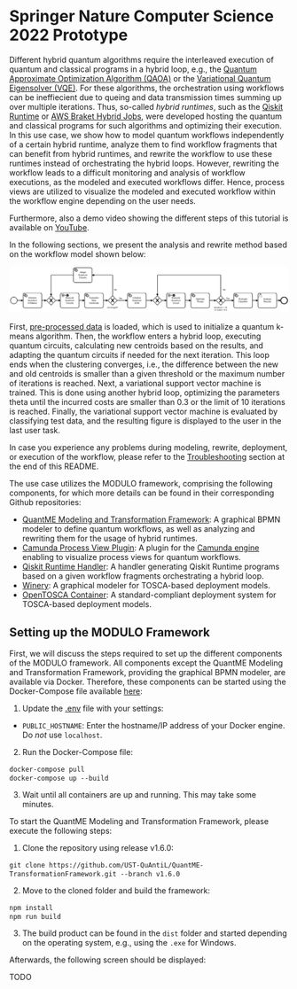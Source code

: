 # Springer Nature Computer Science 2022 Prototype

Different hybrid quantum algorithms require the interleaved execution of quantum and classical programs in a hybrid loop, e.g., the [Quantum Approximate Optimization Algorithm (QAOA)](https://arxiv.org/abs/1411.4028) or the [Variational Quantum Eigensolver (VQE)](https://www.nature.com/articles/nature23879?sf114016447=1).
For these algorithms, the orchestration using workflows can be ineffiecient due to queing and data transmission times summing up over multiple iterations.
Thus, so-called *hybrid runtimes*, such as the [Qiskit Runtime](https://quantum-computing.ibm.com/lab/docs/iql/runtime/) or [AWS Braket Hybrid Jobs](https://docs.aws.amazon.com/braket/latest/developerguide/braket-jobs.html), were developed hosting the quantum and classical programs for such algorithms and optimizing their execution.
In this use case, we show how to model quantum workflows independently of a certain hybrid runtime, analyze them to find workflow fragments that can benefit from hybrid runtimes, and rewrite the workflow to use these runtimes instead of orchestrating the hybrid loops.
However, rewriting the workflow leads to a difficult monitoring and analysis of workflow executions, as the modeled and executed workflows differ.
Hence, process views are utilized to visualize the modeled and executed workflow within the workflow engine depending on the user needs.

Furthermore, also a demo video showing the different steps of this tutorial is available on [YouTube](TODO).

In the following sections, we present the analysis and rewrite method based on the workflow model shown below:

![Exemplary Quantum Workflow](./docs/exemplary-quantum-workflow.png)

First, [pre-processed data](./data/embedding-10.txt) is loaded, which is used to initialize a quantum k-means algorithm.
Then, the workflow enters a hybrid loop, executing quantum circuits, calculating new centroids based on the results, and adapting the quantum circuits if needed for the next iteration.
This loop ends when the clustering converges, i.e., the difference between the new and old centroids is smaller than a given threshold or the maximum number of iterations is reached.
Next, a variational support vector machine is trained.
This is done using another hybrid loop, optimizing the parameters theta until the incurred costs are smaller than 0.3 or the limit of 10 iterations is reached.
Finally, the variational support vector machine is evaluated by classifying test data, and the resulting figure is displayed to the user in the last user task.

In case you experience any problems during modeling, rewrite, deployment, or execution of the workflow, please refer to the [Troubleshooting](#troubleshooting) section at the end of this README.

The use case utilizes the MODULO framework, comprising the following components, for which more details can be found in their corresponding Github repositories:

* [QuantME Modeling and Transformation Framework](https://github.com/UST-QuAntiL/QuantME-TransformationFramework): A graphical BPMN modeler to define quantum workflows, as well as analyzing and rewriting them for the usage of hybrid runtimes.
* [Camunda Process View Plugin](https://github.com/UST-QuAntiL/camunda-process-views-plugin): A plugin for the [Camunda engine](https://camunda.com/platform-7/workflow-engine) enabling to visualize process views for quantum workflows.
* [Qiskit Runtime Handler](https://github.com/UST-QuAntiL/qiskit-runtime-handler): A handler generating Qiskit Runtime programs based on a given workflow fragments orchestrating a hybrid loop.
* [Winery](https://github.com/OpenTOSCA/winery): A graphical modeler for TOSCA-based deployment models.
* [OpenTOSCA Container](https://github.com/OpenTOSCA/container): A standard-compliant deployment system for TOSCA-based deployment models.

## Setting up the MODULO Framework

First, we will discuss the steps required to set up the different components of the MODULO framework.
All components except the QuantME Modeling and Transformation Framework, providing the graphical BPMN modeler, are available via Docker.
Therefore, these components can be started using the Docker-Compose file available [here](./docker):

1. Update the [.env](./docker/.env) file with your settings: 
  * ``PUBLIC_HOSTNAME``: Enter the hostname/IP address of your Docker engine. Do *not* use ``localhost``.

2. Run the Docker-Compose file:
```
docker-compose pull
docker-compose up --build
```

3. Wait until all containers are up and running. This may take some minutes.

To start the QuantME Modeling and Transformation Framework, please execute the following steps:

1. Clone the repository using release v1.6.0: 
```
git clone https://github.com/UST-QuAntiL/QuantME-TransformationFramework.git --branch v1.6.0
```

2. Move to the cloned folder and build the framework:
```
npm install
npm run build
```

3. The build product can be found in the ``dist`` folder and started depending on the operating system, e.g., using the ``.exe`` for Windows.

Afterwards, the following screen should be displayed:

TODO